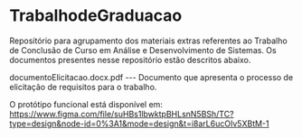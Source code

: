 # TrabalhodeGraduacao
Repositório para agrupamento dos materiais extras referentes ao Trabalho de Conclusão de Curso em Análise e Desenvolvimento de Sistemas.
Os documentos presentes nesse repositório estão descritos abaixo.

documentoElicitacao.docx.pdf --- Documento que apresenta o processo de elicitação de requisitos para o trabalho.



O protótipo funcional está disponível em: https://www.figma.com/file/suHBs1lbwktpBHLsnN5BSh/TC?type=design&node-id=0%3A1&mode=design&t=i8arL6ucOIv5XBtM-1
